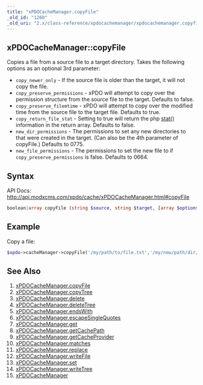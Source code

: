 ```yaml
---
title: "xPDOCacheManager.copyFile"
_old_id: "1260"
_old_uri: "2.x/class-reference/xpdocachemanager/xpdocachemanager.copyfile"
---
```


## xPDOCacheManager::copyFile

Copies a file from a source file to a target directory. Takes the following options as an optional 3rd parameter:

- `copy_newer_only` - If the source file is older than the target, it will not copy the file.
- `copy_preserve_permissions` - xPDO will attempt to copy over the permission structure from the source file to the target. Defaults to false.
- `copy_preserve_filemtime` - xPDO will attempt to copy over the modified time from the source file to the target file. Defaults to true.
- `copy_return_file_stat` - Setting to true will return the php [stat()](http://www.php.net/stat) information in the return array. Defaults to false.
- `new_dir_permissions` - The permissions to set any new directories to that were created in the target. (Can also be the 4th parameter of copyFile.) Defaults to 0775.
- `new_file_permissions` - The permissions to set the new file to if  `copy_preserve_permissions` is false. Defaults to 0664.

## Syntax

API Docs: <http://api.modxcms.com/xpdo/cache/xPDOCacheManager.html#copyFile>

``` php
boolean|array copyFile (string $source, string $target, [array $options = array()])
```

## Example

Copy a file:

``` php
$xpdo->cacheManager->copyFile('/my/path/to/file.txt','/my/new/path/dir/');
```

## See Also

1. [xPDOCacheManager.copyFile](extending-modx/xpdo/class-reference/xpdocachemanager/xpdocachemanager.copyfile)
2. [xPDOCacheManager.copyTree](extending-modx/xpdo/class-reference/xpdocachemanager/xpdocachemanager.copytree)
3. [xPDOCacheManager.delete](extending-modx/xpdo/class-reference/xpdocachemanager/xpdocachemanager.delete)
4. [xPDOCacheManager.deleteTree](extending-modx/xpdo/class-reference/xpdocachemanager/xpdocachemanager.deletetree)
5. [xPDOCacheManager.endsWith](extending-modx/xpdo/class-reference/xpdocachemanager/xpdocachemanager.endswith)
6. [xPDOCacheManager.escapeSingleQuotes](extending-modx/xpdo/class-reference/xpdocachemanager/xpdocachemanager.escapesinglequotes)
7. [xPDOCacheManager.get](extending-modx/xpdo/class-reference/xpdocachemanager/xpdocachemanager.get)
8. [xPDOCacheManager.getCachePath](extending-modx/xpdo/class-reference/xpdocachemanager/xpdocachemanager.getcachepath)
9. [xPDOCacheManager.getCacheProvider](extending-modx/xpdo/class-reference/xpdocachemanager/xpdocachemanager.getcacheprovider)
10. [xPDOCacheManager.matches](extending-modx/xpdo/class-reference/xpdocachemanager/xpdocachemanager.matches)
11. [xPDOCacheManager.replace](extending-modx/xpdo/class-reference/xpdocachemanager/xpdocachemanager.replace)
12. [xPDOCacheManager.writeFile](extending-modx/xpdo/class-reference/xpdocachemanager/xpdocachemanager.writefile)
13. [xPDOCacheManager.set](extending-modx/xpdo/class-reference/xpdocachemanager/xpdocachemanager.set)
14. [xPDOCacheManager.writeTree](extending-modx/xpdo/class-reference/xpdocachemanager/xpdocachemanager.writetree)
15. [xPDOCacheManager](extending-modx/xpdo/class-reference/xpdocachemanager "xPDOCacheManager")
